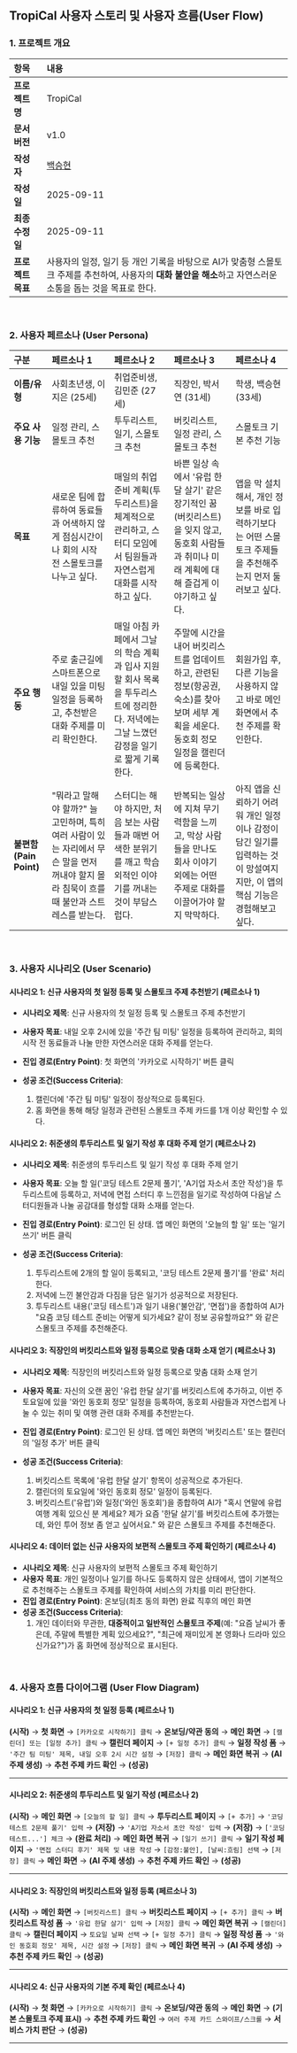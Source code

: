 ## TropiCal 사용자 스토리 및 사용자 흐름(User Flow)

### 1\. 프로젝트 개요

| 항목 | 내용 |
| :--- | :--- |
| **프로젝트명** | TropiCal  |
| **문서 버전** | v1.0 |
| **작성자** | [백승현](https://github.com/Sirosho) |
| **작성일** | 2025-09-11 |
| **최종 수정일** | 2025-09-11 |
| **프로젝트 목표** | 사용자의 일정, 일기 등 개인 기록을 바탕으로 AI가 맞춤형 스몰토크 주제를 추천하여, 사용자의 **대화 불안을 해소**하고 자연스러운 소통을 돕는 것을 목표로 한다. |

<br>

### 2\. 사용자 페르소나 (User Persona)

| 구분 | 페르소나 1 | 페르소나 2 | 페르소나 3 | 페르소나 4  |
| :--- | :--- | :--- | :--- | :--- |
| **이름/유형** | 사회초년생, 이지은 (25세) | 취업준비생, 김민준 (27세) | 직장인, 박서연 (31세) | 학생, 백승현 (33세) |
| **주요 사용 기능** | 일정 관리, 스몰토크 추천 | 투두리스트, 일기, 스몰토크 추천 | 버킷리스트, 일정 관리, 스몰토크 추천 | 스몰토크 기본 추천 기능 |
| **목표** | 새로운 팀에 합류하여 동료들과 어색하지 않게 점심시간이나 회의 시작 전 스몰토크를 나누고 싶다. | 매일의 취업 준비 계획(투두리스트)을 체계적으로 관리하고, 스터디 모임에서 팀원들과 자연스럽게 대화를 시작하고 싶다. | 바쁜 일상 속에서 '유럽 한달 살기' 같은 장기적인 꿈(버킷리스트)을 잊지 않고, 동호회 사람들과 취미나 미래 계획에 대해 즐겁게 이야기하고 싶다. | 앱을 막 설치해서, 개인 정보를 바로 입력하기보다는 어떤 스몰토크 주제들을 추천해주는지 먼저 둘러보고 싶다. |
| **주요 행동** | 주로 출근길에 스마트폰으로 내일 있을 미팅 일정을 등록하고, 추천받은 대화 주제를 미리 확인한다. | 매일 아침 카페에서 그날의 학습 계획과 입사 지원할 회사 목록을 투두리스트에 정리한다. 저녁에는 그날 느꼈던 감정을 일기로 짧게 기록한다. | 주말에 시간을 내어 버킷리스트를 업데이트하고, 관련된 정보(항공권, 숙소)를 찾아보며 세부 계획을 세운다. 동호회 정모 일정을 캘린더에 등록한다. | 회원가입 후, 다른 기능을 사용하지 않고 바로 메인 화면에서 추천 주제를 확인한다. |
| **불편함(Pain Point)** | "뭐라고 말해야 할까?" 늘 고민하며, 특히 여러 사람이 있는 자리에서 무슨 말을 먼저 꺼내야 할지 몰라 침묵이 흐를 때 불안과 스트레스를 받는다. | 스터디는 해야 하지만, 처음 보는 사람들과 매번 어색한 분위기를 깨고 학습 외적인 이야기를 꺼내는 것이 부담스럽다. | 반복되는 일상에 지쳐 무기력함을 느끼고, 막상 사람들을 만나도 회사 이야기 외에는 어떤 주제로 대화를 이끌어가야 할지 막막하다. | 아직 앱을 신뢰하기 어려워 개인 일정이나 감정이 담긴 일기를 입력하는 것이 망설여지지만, 이 앱의 핵심 기능은 경험해보고 싶다. |

<br>

### 3\. 사용자 시나리오 (User Scenario)

#### 시나리오 1: 신규 사용자의 첫 일정 등록 및 스몰토크 주제 추천받기 (페르소나 1)

  * **시나리오 제목**: 신규 사용자의 첫 일정 등록 및 스몰토크 주제 추천받기

  * **사용자 목표**: 내일 오후 2시에 있을 '주간 팀 미팅' 일정을 등록하여 관리하고, 회의 시작 전 동료들과 나눌 만한 자연스러운 대화 주제를 얻는다.

  * **진입 경로(Entry Point)**: 첫 화면의 '카카오로 시작하기' 버튼 클릭

  * **성공 조건(Success Criteria)**:
    1.  캘린더에 '주간 팀 미팅' 일정이 정상적으로 등록된다.
    2.  홈 화면을 통해 해당 일정과 관련된 스몰토크 주제 카드를 1개 이상 확인할 수 있다.

#### 시나리오 2: 취준생의 투두리스트 및 일기 작성 후 대화 주제 얻기 (페르소나 2)

  * **시나리오 제목**: 취준생의 투두리스트 및 일기 작성 후 대화 주제 얻기
  * **사용자 목표**: 오늘 할 일('코딩 테스트 2문제 풀기', 'A기업 자소서 초안 작성')을 투두리스트에 등록하고, 저녁에 면접 스터디 후 느낀점을 일기로 작성하여 다음날 스터디원들과 나눌 공감대를 형성할 대화 소재를 얻는다.

  * **진입 경로(Entry Point)**: 로그인 된 상태. 앱 메인 화면의 '오늘의 할 일' 또는 '일기 쓰기' 버튼 클릭

  * **성공 조건(Success Criteria)**:
    1.  투두리스트에 2개의 할 일이 등록되고, '코딩 테스트 2문제 풀기'를 '완료' 처리한다.
    2.  저녁에 느낀 불안감과 다짐을 담은 일기가 성공적으로 저장된다.
    3.  투두리스트 내용('코딩 테스트')과 일기 내용('불안감', '면접')을 종합하여 AI가 "요즘 코딩 테스트 준비는 어떻게 되가세요? 같이 정보 공유할까요?" 와 같은 스몰토크 주제를 추천해준다.

#### **시나리오 3: 직장인의 버킷리스트와 일정 등록으로 맞춤 대화 소재 얻기 (페르소나 3)**

  * **시나리오 제목**: 직장인의 버킷리스트와 일정 등록으로 맞춤 대화 소재 얻기
  * **사용자 목표**: 자신의 오랜 꿈인 '유럽 한달 살기'를 버킷리스트에 추가하고, 이번 주 토요일에 있을 '와인 동호회 정모' 일정을 등록하여, 동호회 사람들과 자연스럽게 나눌 수 있는 취미 및 여행 관련 대화 주제를 추천받는다.

  * **진입 경로(Entry Point)**: 로그인 된 상태. 앱 메인 화면의 '버킷리스트' 또는 캘린더의 '일정 추가' 버튼 클릭

  * **성공 조건(Success Criteria)**:
    1.  버킷리스트 목록에 '유럽 한달 살기' 항목이 성공적으로 추가된다.
    2.  캘린더의 토요일에 '와인 동호회 정모' 일정이 등록된다.
    3.  버킷리스트('유럽')와 일정('와인 동호회')을 종합하여 AI가 "혹시 연말에 유럽 여행 계획 있으신 분 계세요? 제가 요즘 '한달 살기'를 버킷리스트에 추가했는데, 와인 투어 정보 좀 얻고 싶어서요." 와 같은 스몰토크 주제를 추천해준다.

#### **시나리오 4: 데이터 없는 신규 사용자의 보편적 스몰토크 주제 확인하기 (페르소나 4)**

  * **시나리오 제목**: 신규 사용자의 보편적 스몰토크 주제 확인하기
  * **사용자 목표**: 개인 일정이나 일기를 하나도 등록하지 않은 상태에서, 앱이 기본적으로 추천해주는 스몰토크 주제를 확인하여 서비스의 가치를 미리 판단한다.
  * **진입 경로(Entry Point)**: 온보딩(최초 동의 화면) 완료 직후의 메인 화면
  * **성공 조건(Success Criteria)**:
    1.  개인 데이터와 무관한, **대중적이고 일반적인 스몰토크 주제**(예: "요즘 날씨가 좋은데, 주말에 특별한 계획 있으세요?", "최근에 재미있게 본 영화나 드라마 있으신가요?")가 홈 화면에 정상적으로 표시된다.

<br>

### 4\. 사용자 흐름 다이어그램 (User Flow Diagram)

#### **시나리오 1: 신규 사용자의 첫 일정 등록 (페르소나 1)**
**(시작)** → **첫 화면** → `[카카오로 시작하기] 클릭` → **온보딩/약관 동의** → **메인 화면** → `[캘린더] 또는 [일정 추가] 클릭` → **캘린더 페이지** → `[+ 일정 추가] 클릭` → **일정 작성 폼** → `'주간 팀 미팅' 제목, 내일 오후 2시 시간 설정` → `[저장] 클릭` → **메인 화면 복귀** → **(AI 주제 생성)** → **추천 주제 카드 확인** → **(성공)**

---

#### **시나리오 2: 취준생의 투두리스트 및 일기 작성 (페르소나 2)**
**(시작)** → **메인 화면** → `[오늘의 할 일] 클릭` → **투두리스트 페이지** → `[+ 추가]` → `'코딩 테스트 2문제 풀기' 입력` → **(저장)** → `'A기업 자소서 초안 작성' 입력` → **(저장)** → `['코딩 테스트...'] 체크` → **(완료 처리)** → **메인 화면 복귀** → `[일기 쓰기] 클릭` → **일기 작성 페이지** → `'면접 스터디 후기' 제목 및 내용 작성` → `[감정:불안], [날씨:흐림] 선택` → `[저장] 클릭` → **메인 화면** → **(AI 주제 생성)** → **추천 주제 카드 확인** → **(성공)**

---

#### **시나리오 3: 직장인의 버킷리스트와 일정 등록 (페르소나 3)**
**(시작)** → **메인 화면** → `[버킷리스트] 클릭` → **버킷리스트 페이지** → `[+ 추가] 클릭` → **버킷리스트 작성 폼** → `'유럽 한달 살기' 입력` → `[저장] 클릭` → **메인 화면 복귀** → `[캘린더] 클릭` → **캘린더 페이지** → `토요일 날짜 선택` → `[+ 일정 추가] 클릭` → **일정 작성 폼** → `'와인 동호회 정모' 제목, 시간 설정` → `[저장] 클릭` → **메인 화면 복귀** → **(AI 주제 생성)** → **추천 주제 카드 확인** → **(성공)**

---

#### **시나리오 4: 신규 사용자의 기본 주제 확인 (페르소나 4)**
**(시작)** → **첫 화면** → `[카카오로 시작하기] 클릭` → **온보딩/약관 동의** → **메인 화면** → **(기본 스몰토크 주제 표시)** → **추천 주제 카드 확인** → `여러 주제 카드 스와이프/스크롤` → **서비스 가치 판단** → **(성공)**

---